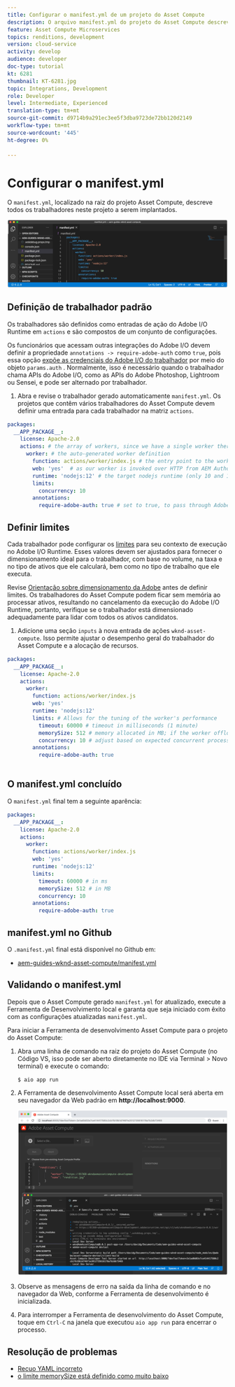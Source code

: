 ```yaml
---
title: Configurar o manifest.yml de um projeto do Asset Compute
description: O arquivo manifest.yml do projeto do Asset Compute descreve todos os trabalhadores neste projeto que serão implantados.
feature: Asset Compute Microservices
topics: renditions, development
version: cloud-service
activity: develop
audience: developer
doc-type: tutorial
kt: 6281
thumbnail: KT-6281.jpg
topic: Integrations, Development
role: Developer
level: Intermediate, Experienced
translation-type: tm+mt
source-git-commit: d9714b9a291ec3ee5f3dba9723de72bb120d2149
workflow-type: tm+mt
source-wordcount: '445'
ht-degree: 0%

---
```



# Configurar o manifest.yml

O `manifest.yml`, localizado na raiz do projeto Asset Compute, descreve todos os trabalhadores neste projeto a serem implantados.

![manifest.yml](./assets/manifest/manifest.png)

## Definição de trabalhador padrão

Os trabalhadores são definidos como entradas de ação do Adobe I/O Runtime em `actions` e são compostos de um conjunto de configurações.

Os funcionários que acessam outras integrações do Adobe I/O devem definir a propriedade `annotations -> require-adobe-auth` como `true`, pois essa opção [expõe as credenciais do Adobe I/O do trabalhador](https://docs.adobe.com/content/help/en/asset-compute/using/extend/develop-custom-application.html#access-adobe-apis) por meio do objeto `params.auth` . Normalmente, isso é necessário quando o trabalhador chama APIs do Adobe I/O, como as APIs do Adobe Photoshop, Lightroom ou Sensei, e pode ser alternado por trabalhador.

1. Abra e revise o trabalhador gerado automaticamente `manifest.yml`. Os projetos que contêm vários trabalhadores do Asset Compute devem definir uma entrada para cada trabalhador na matriz `actions`.

```yml
packages:
  __APP_PACKAGE__:
    license: Apache-2.0
    actions: # the array of workers, since we have a single worker there is only one entry beneath actions
      worker: # the auto-generated worker definition
        function: actions/worker/index.js # the entry point to the worker 
        web: 'yes'  # as our worker is invoked over HTTP from AEM Author service
        runtime: 'nodejs:12' # the target nodejs runtime (only 10 and 12 are supported)
        limits:
          concurrency: 10
        annotations:
          require-adobe-auth: true # set to true, to pass through Adobe I/O access token/client id via params.auth in the worker, typically required when the worker calls out to Adobe I/O APIs such as the Adobe Photoshop, Lightroom or Sensei APIs.
```

## Definir limites

Cada trabalhador pode configurar os [limites](https://www.adobe.io/apis/experienceplatform/runtime/docs.html#!adobedocs/adobeio-runtime/master/guides/system_settings.md) para seu contexto de execução no Adobe I/O Runtime. Esses valores devem ser ajustados para fornecer o dimensionamento ideal para o trabalhador, com base no volume, na taxa e no tipo de ativos que ele calculará, bem como no tipo de trabalho que ele executa.

Revise [Orientação sobre dimensionamento da Adobe](https://docs.adobe.com/content/help/en/asset-compute/using/extend/develop-custom-application.html#sizing-workers) antes de definir limites. Os trabalhadores do Asset Compute podem ficar sem memória ao processar ativos, resultando no cancelamento da execução do Adobe I/O Runtime, portanto, verifique se o trabalhador está dimensionado adequadamente para lidar com todos os ativos candidatos.

1. Adicione uma seção `inputs` à nova entrada de ações `wknd-asset-compute`. Isso permite ajustar o desempenho geral do trabalhador do Asset Compute e a alocação de recursos.

```yml
packages:
  __APP_PACKAGE__:
    license: Apache-2.0
    actions: 
      worker:
        function: actions/worker/index.js 
        web: 'yes' 
        runtime: 'nodejs:12'
        limits: # Allows for the tuning of the worker's performance
          timeout: 60000 # timeout in milliseconds (1 minute)
          memorySize: 512 # memory allocated in MB; if the worker offloads heavy computational work to other Web services this number can be reduced
          concurrency: 10 # adjust based on expected concurrent processing and timeout 
        annotations:
          require-adobe-auth: true
           
```

## O manifest.yml concluído

O `manifest.yml` final tem a seguinte aparência:

```yml
packages:
  __APP_PACKAGE__:
    license: Apache-2.0
    actions: 
      worker:
        function: actions/worker/index.js 
        web: 'yes' 
        runtime: 'nodejs:12'
        limits:
          timeout: 60000 # in ms
          memorySize: 512 # in MB
          concurrency: 10 
        annotations:
          require-adobe-auth: true
```

## manifest.yml no Github

O `.manifest.yml` final está disponível no Github em:

+ [aem-guides-wknd-asset-compute/manifest.yml](https://github.com/adobe/aem-guides-wknd-asset-compute/blob/master/manifest.yml)


## Validando o manifest.yml

Depois que o Asset Compute gerado `manifest.yml` for atualizado, execute a Ferramenta de Desenvolvimento local e garanta que seja iniciado com êxito com as configurações atualizadas `manifest.yml`.

Para iniciar a Ferramenta de desenvolvimento Asset Compute para o projeto do Asset Compute:

1. Abra uma linha de comando na raiz do projeto do Asset Compute (no Código VS, isso pode ser aberto diretamente no IDE via Terminal > Novo terminal) e execute o comando:

   ```
   $ aio app run
   ```

1. A Ferramenta de desenvolvimento Asset Compute local será aberta em seu navegador da Web padrão em __http://localhost:9000__.

   ![execução do aplicativo aio](assets/environment-variables/aio-app-run.png)

1. Observe as mensagens de erro na saída da linha de comando e no navegador da Web, conforme a Ferramenta de desenvolvimento é inicializada.
1. Para interromper a Ferramenta de desenvolvimento do Asset Compute, toque em `Ctrl-C` na janela que executou `aio app run` para encerrar o processo.

## Resolução de problemas

+ [Recuo YAML incorreto](../troubleshooting.md#incorrect-yaml-indentation)
+ [o limite memorySize está definido como muito baixo](../troubleshooting.md#memorysize-limit-is-set-too-low)
